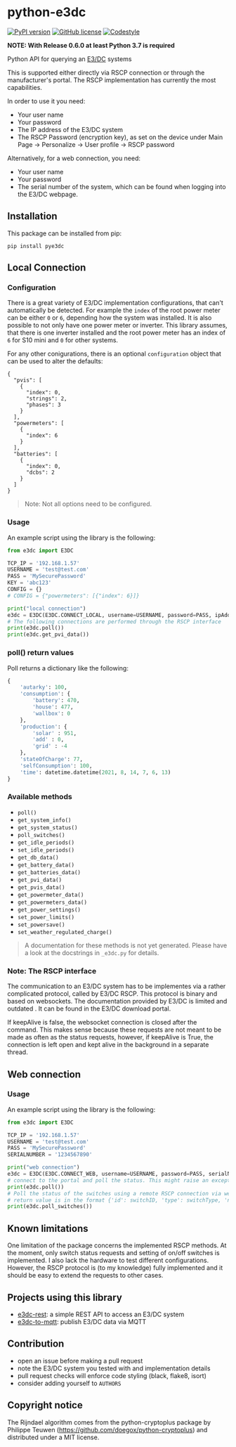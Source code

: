 # python-e3dc

[![PyPI version](https://badge.fury.io/py/pye3dc.svg)](https://badge.fury.io/py/pye3dc)
[![GitHub license](https://img.shields.io/github/license/fsantini/python-e3dc)](https://github.com/fsantini/python-e3dc/blob/master/LICENSE)
[![Codestyle](https://img.shields.io/badge/code%20style-black-000000.svg)](https://github.com/psf/black)

**NOTE: With Release 0.6.0 at least Python 3.7 is required**

Python API for querying an [E3/DC](https://e3dc.de/) systems

This is supported either directly via RSCP connection or through the manufacturer's portal. The RSCP implementation has currently the most capabilities.

In order to use it you need:
- Your user name
- Your password
- The IP address of the E3/DC system
- The RSCP Password (encryption key), as set on the device under Main Page -> Personalize -> User profile -> RSCP password

Alternatively, for a web connection, you need:
- Your user name
- Your password
- The serial number of the system, which can be found when logging into the E3/DC webpage.

## Installation

This package can be installed from pip:

`pip install pye3dc`

## Local Connection

### Configuration

There is a great variety of E3/DC implementation configurations, that can't automatically be detected. For example the `index` of the root power meter can be either `0` or `6`, depending how the system was installed. It is also possible to not only have one power meter or inverter.
This library assumes, that there is one inverter installed and the root power meter has an index of `6` for S10 mini and `0` for other systems.

For any other conigurations, there is an optional `configuration` object that can be used to alter the defaults:

```
{
  "pvis": [
    {
      "index": 0,
      "strings": 2,
      "phases": 3
    }
  ],
  "powermeters": [
    {
      "index": 6
    }
  ],
  "batteries": [
    {
      "index": 0,
      "dcbs": 2
    }
  ]
}
```

> Note: Not all options need to be configured.

### Usage

An example script using the library is the following:

```python
from e3dc import E3DC

TCP_IP = '192.168.1.57'
USERNAME = 'test@test.com'
PASS = 'MySecurePassword'
KEY = 'abc123'
CONFIG = {} 
# CONFIG = {"powermeters": [{"index": 6}]}

print("local connection")
e3dc = E3DC(E3DC.CONNECT_LOCAL, username=USERNAME, password=PASS, ipAddress = TCP_IP, key = KEY, configuration = CONFIG)
# The following connections are performed through the RSCP interface
print(e3dc.poll())
print(e3dc.get_pvi_data())
```

### poll() return values

Poll returns a dictionary like the following:
```python
{
    'autarky': 100,
    'consumption': {
        'battery': 470,
        'house': 477,
        'wallbox': 0
    },
    'production': {
        'solar' : 951,
        'add' : 0,
        'grid' : -4
    },
    'stateOfCharge': 77,
    'selfConsumption': 100,
    'time': datetime.datetime(2021, 8, 14, 7, 6, 13)
}
```

### Available methods

* `poll()`
* `get_system_info()`
* `get_system_status()`
* `poll_switches()`
* `get_idle_periods()`
* `set_idle_periods()`
* `get_db_data()`
* `get_battery_data()`
* `get_batteries_data()`
* `get_pvi_data()`
* `get_pvis_data()`
* `get_powermeter_data()`
* `get_powermeters_data()`
* `get_power_settings()`
* `set_power_limits()`
* `set_powersave()`
* `set_weather_regulated_charge()`

> A documentation for these methods is not yet generated. Please have a look at the docstrings in  `_e3dc.py` for details.

### Note: The RSCP interface

The communication to an E3/DC system has to be implementes via a rather complicated protocol, called by E3/DC RSCP. This protocol is binary and based on websockets. The documentation provided by E3/DC is limited and outdated . It can be found in the E3/DC download portal.

If keepAlive is false, the websocket connection is closed after the command. This makes sense because these requests are not meant to be made as often as the status requests, however, if keepAlive is True, the connection is left open and kept alive in the background in a separate thread.

## Web connection

### Usage

An example script using the library is the following:

```python
from e3dc import E3DC

TCP_IP = '192.168.1.57'
USERNAME = 'test@test.com'
PASS = 'MySecurePassword'
SERIALNUMBER = '1234567890'

print("web connection")
e3dc = E3DC(E3DC.CONNECT_WEB, username=USERNAME, password=PASS, serialNumber = SERIALNUMBER, isPasswordMd5=False)
# connect to the portal and poll the status. This might raise an exception in case of failed login. This operation is performed with Ajax
print(e3dc.poll())
# Poll the status of the switches using a remote RSCP connection via websockets
# return value is in the format {'id': switchID, 'type': switchType, 'name': switchName, 'status': switchStatus}
print(e3dc.poll_switches())
```

## Known limitations

One limitation of the package concerns the implemented RSCP methods. At the moment, only switch status requests and setting of on/off switches is implemented. I also lack the hardware to test different configurations. However, the RSCP protocol is (to my knowledge) fully implemented and it should be easy to extend the requests to other cases.

## Projects using this library

* [e3dc-rest](https://github.com/vchrisb/e3dc-rest): a simple REST API to access an E3/DC system
* [e3dc-to-mqtt](https://github.com/mdhom/e3dc-to-mqtt): publish E3/DC data via MQTT

## Contribution

* open an issue before making a pull request
* note the E3/DC system you tested with and implementation details
* pull request checks will enforce code styling (black, flake8, isort)
* consider adding yourself to `AUTHORS`

## Copyright notice

The Rijndael algorithm comes from the python-cryptoplus package by Philippe Teuwen (https://github.com/doegox/python-cryptoplus) and distributed under a MIT license.
